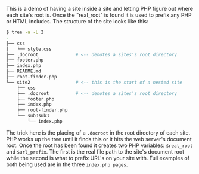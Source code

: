 This is a demo of having a site inside a site and letting PHP figure out where
each site's root is. Once the "real_root" is found it is used to prefix any
PHP or HTML includes. The structure of the site looks like this:

```bash
$ tree -a -L 2
.
├── css
│   └── style.css
├── .docroot              # <-- denotes a sites's root directory
├── footer.php
├── index.php
├── README.md
├── root-finder.php
└── site2                 # <-- this is the start of a nested site
    ├── css
    ├── .docroot          # <-- denotes a sites's root directory
    ├── footer.php
    ├── index.php
    ├── root-finder.php
    └── sub3sub3
        └── index.php
```

The trick here is the placing of a `.docroot` in the root directory of each
site. PHP works up the tree until it finds this or it hits the web server's
document root. Once the root has been found it creates two PHP variables:
`$real_root` and `$url_prefix`. The first is the real file path to the site's
document root while the second is what to prefix URL's on your site with. Full
examples of both being used are in the three `index.php pages`.
